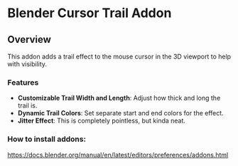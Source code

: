 # Blender Cursor Trail Addon

## Overview

This addon adds a trail effect to the mouse cursor in the 3D viewport to help with visibility.

### Features

- **Customizable Trail Width and Length**: Adjust how thick and long the trail is.
- **Dynamic Trail Colors**: Set separate start and end colors for the effect.
- **Jitter Effect**: This is completely pointless, but kinda neat.

### How to install addons:

https://docs.blender.org/manual/en/latest/editors/preferences/addons.html
